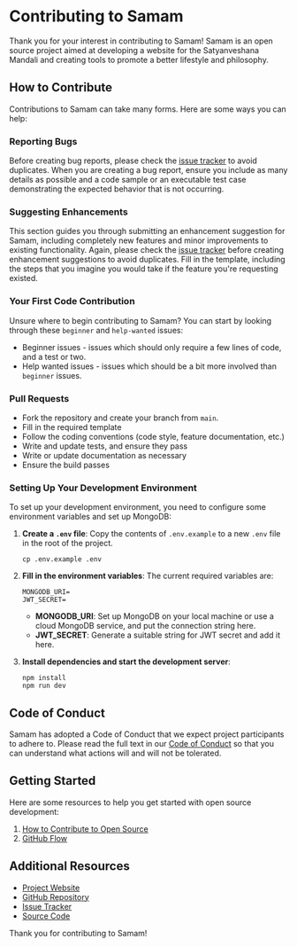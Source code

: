# Contributing to Samam

Thank you for your interest in contributing to Samam! Samam is an open source project aimed at developing a website for the Satyanveshana Mandali and creating tools to promote a better lifestyle and philosophy.

## How to Contribute

Contributions to Samam can take many forms. Here are some ways you can help:

### Reporting Bugs

Before creating bug reports, please check the [issue tracker](https://github.com/khuddus/samam/issues) to avoid duplicates. When you are creating a bug report, ensure you include as many details as possible and a code sample or an executable test case demonstrating the expected behavior that is not occurring.

### Suggesting Enhancements

This section guides you through submitting an enhancement suggestion for Samam, including completely new features and minor improvements to existing functionality. Again, please check the [issue tracker](https://github.com/khuddus/samam/issues) before creating enhancement suggestions to avoid duplicates. Fill in the template, including the steps that you imagine you would take if the feature you're requesting existed.

### Your First Code Contribution

Unsure where to begin contributing to Samam? You can start by looking through these `beginner` and `help-wanted` issues:

- Beginner issues - issues which should only require a few lines of code, and a test or two.
- Help wanted issues - issues which should be a bit more involved than `beginner` issues.

### Pull Requests

- Fork the repository and create your branch from `main`.
- Fill in the required template
- Follow the coding conventions (code style, feature documentation, etc.)
- Write and update tests, and ensure they pass
- Write or update documentation as necessary
- Ensure the build passes

### Setting Up Your Development Environment

To set up your development environment, you need to configure some environment variables and set up MongoDB:

1. **Create a `.env` file**: Copy the contents of `.env.example` to a new `.env` file in the root of the project.

    ```
    cp .env.example .env
    ```

2. **Fill in the environment variables**: The current required variables are:
    ```
    MONGODB_URI=
    JWT_SECRET=
    ```
   - **MONGODB_URI**: Set up MongoDB on your local machine or use a cloud MongoDB service, and put the connection string here.
   - **JWT_SECRET**: Generate a suitable string for JWT secret and add it here.

3. **Install dependencies and start the development server**:
    ```shell
    npm install
    npm run dev
    ```

## Code of Conduct

Samam has adopted a Code of Conduct that we expect project participants to adhere to. Please read the full text in our [Code of Conduct](./CODE_OF_CONDUCT.md) so that you can understand what actions will and will not be tolerated.


## Getting Started

Here are some resources to help you get started with open source development:

1. [How to Contribute to Open Source](https://opensource.guide/how-to-contribute/)
2. [GitHub Flow](https://guides.github.com/introduction/flow/)

## Additional Resources

- [Project Website](https://samam.org)
- [GitHub Repository](https://github.com/khuddus/samam/)
- [Issue Tracker](https://github.com/khuddus/samam/issues)
- [Source Code](https://github.com/khuddus/samam/)

Thank you for contributing to Samam!
